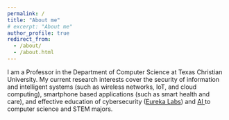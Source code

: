 ```yaml
---
permalink: /
title: "About me"
# excerpt: "About me"
author_profile: true
redirect_from: 
  - /about/
  - /about.html
---
```


I am a Professor in the Department of Computer Science at Texas Christian University. 
My current research interests cover the security of information and intelligent systems (such as wireless networks, IoT, and cloud computing), smartphone based applications (such as smart health and care), and effective education of cybersecurity (<a href="https://eurekalabs.net/" target="_blank">Eureka Labs</a>) and <a href="https://ai.tcu.edu/" target="_blank"> AI </a> to computer science and STEM majors.

